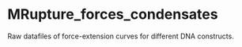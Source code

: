 # MRupture_forces_condensates
Raw datafiles of force-extension curves for different DNA constructs.
